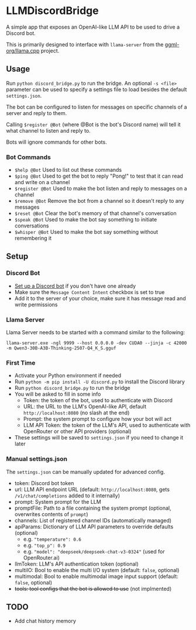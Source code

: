 # LLMDiscordBridge

A simple app that exposes an OpenAI-like LLM API to be used to drive a Discord bot.

This is primarily designed to interface with `llama-server` from the [ggml-org/llama.cpp](https://github.com/ggml-org/llama.cpp) project.

## Usage

Run `python discord_bridge.py` to run the bridge. An optional `-s <file>` parameter can be used to specify a settings file to load besides the default `settings.json`.

The bot can be configured to listen for messages on specific channels of a server and reply to them.

Calling `$register @Bot` (where @Bot is the bot's Discord name) will tell it what channel to listen and reply to.

Bots will ignore commands for other bots.

### Bot Commands

- `$help @Bot` Used to list out these commands
- `$ping @Bot` Used to get the bot to reply "Pong!" to test that it can read and write on a channel
- `$register @Bot` Used to make the bot listen and reply to messages on a channel
- `$remove @Bot` Remove the bot from a channel so it doesn't reply to any messages
- `$reset @Bot` Clear the bot's memory of that channel's conversation
- `$speak @Bot` Used to make the bot say something to initiate conversations
- `$whisper @Bot` Used to make the bot say something without remembering it

## Setup

### Discord Bot

- [Set up a Discord bot](https://discordpy.readthedocs.io/en/stable/discord.html) if you don't have one already
- Make sure the `Message Content Intent` checkbox is set to true
- Add it to the server of your choice, make sure it has message read and write permissions

### Llama Server

Llama Server needs to be started with a command similar to the following:
```
llama-server.exe -ngl 9999 --host 0.0.0.0 -dev CUDA0 --jinja -c 42000 -m Qwen3-30B-A3B-Thinking-2507-Q4_K_S.gguf
```

### First Time

- Activate your Python environment if needed
- Run `python -m pip install -U discord.py` to install the Discord library
- Run `python discord_bridge.py` to run the bridge
- You will be asked to fill in some info
  - Token: the token of the bot, used to authenticate with Discord
  - URL: the URL to the LLM's OpenAI-like API, default `http://localhost:8080` (no slash at the end)
  - Prompt: the system prompt to configure how your bot will act
  - LLM API Token: the token of the LLM's API, used to authenticate with OpenRouter or other API providers (optional)
- These settings will be saved to `settings.json` if you need to change it later

### Manual settings.json

The `settings.json` can be manually updated for advanced config.

 - token: Discord bot token
 - url: LLM API endpoint URL (default: `http://localhost:8080`, gets `/v1/chat/completions` added to it internally)
 - prompt: System prompt for the LLM
 - promptFile: Path to a file containing the system prompt (optional, overwrites contents of `prompt`)
 - channels: List of registered channel IDs (automatically managed)
 - apiParams: Dictionary of LLM API parameters to override defaults (optional)
   - e.g. `"temperature": 0.6`
   - e.g. `"top_p": 0.9`
   - e.g. `"model": "deepseek/deepseek-chat-v3-0324"` (used for OpenRouter.ai)
 - llmToken: LLM's API authentication token (optional)
 - multiIO: Bool to enable the multi I/O system (default: `false`, optional)
 - multimodal: Bool to enable multimodal image input support (default: `false`, optional)
 - ~~tools: tool configs that the bot is allowed to use~~ (not implmented)

## TODO

 - Add chat history memory
